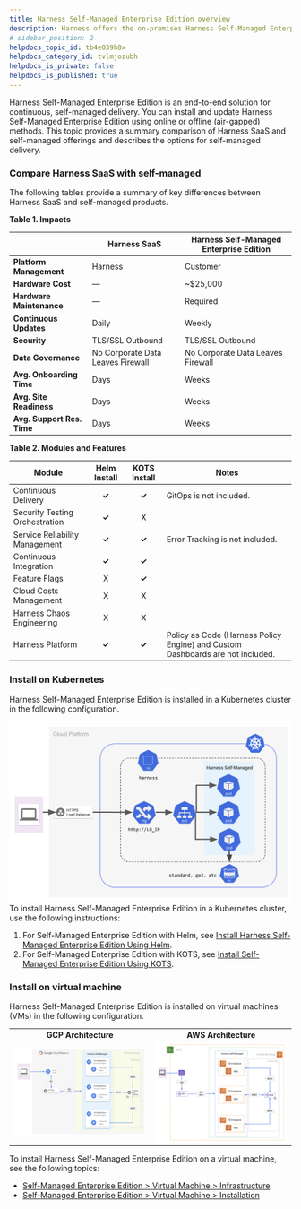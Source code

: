 ```yaml
---
title: Harness Self-Managed Enterprise Edition overview
description: Harness offers the on-premises Harness Self-Managed Enterprise Edition.
# sidebar_position: 2
helpdocs_topic_id: tb4e039h8x
helpdocs_category_id: tvlmjozubh
helpdocs_is_private: false
helpdocs_is_published: true
---
```


Harness Self-Managed Enterprise Edition is an end-to-end solution for continuous, self-managed delivery. You can install and update Harness Self-Managed Enterprise Edition using online or offline (air-gapped) methods. This topic provides a summary comparison of Harness SaaS and self-managed offerings and describes the options for self-managed delivery.

### Compare Harness SaaS with self-managed

The following tables provide a summary of key differences between Harness SaaS and self-managed products.

**Table 1. Impacts**



|  | **Harness SaaS** | **Harness Self-Managed Enterprise Edition** |
| --- | --- | --- |
| **Platform Management** | Harness | Customer |
| **Hardware Cost** | — | ~$25,000 |
| **Hardware Maintenance** | — | Required |
| **Continuous Updates** | Daily | Weekly |
| **Security** | TLS/SSL Outbound | TLS/SSL Outbound |
| **Data Governance** | No Corporate Data Leaves Firewall | No Corporate Data Leaves Firewall |
| **Avg. Onboarding Time** | Days | Weeks |
| **Avg. Site Readiness** | Days | Weeks |
| **Avg. Support Res. Time** | Days | Weeks |



**Table 2. Modules and Features**

| **Module** | **Helm Install** | **KOTS Install** | **Notes** |
| --- | :-: | :-: | --- |
| Continuous Delivery | **✓** | **✓** | GitOps is not included. |
| Security Testing Orchestration | **✓** | X |  |
| Service Reliability Management | **✓** | **✓** | Error Tracking is not included. |
| Continuous Integration | **✓** | **✓** |  |
| Feature Flags | X | **✓** |  |
| Cloud Costs Management | X | X |  |
| Harness Chaos Engineering | X | X |  |
| Harness Platform | **✓** | **✓** | Policy as Code (Harness Policy Engine) and Custom Dashboards are not included. |

### Install on Kubernetes

Harness Self-Managed Enterprise Edition is installed in a Kubernetes cluster in the following configuration.

![](./static/harness-self-managed-enterprise-edition-overview-00.png)To install Harness Self-Managed Enterprise Edition in a Kubernetes cluster, use the following instructions:

1. For Self-Managed Enterprise Edition with Helm, see [Install Harness Self-Managed Enterprise Edition Using Helm](../self-managed-helm-based-install/install-harness-self-managed-enterprise-edition-using-helm-ga.md).
2. For Self-Managed Enterprise Edition with KOTS, see [Install Self-Managed Enterprise Edition Using KOTS](../deploy-with-kots/installing-self-managed-enterprise-edition-using-kots.md).

### Install on virtual machine

Harness Self-Managed Enterprise Edition is installed on virtual machines (VMs) in the following configuration.



|  |  |
| :-: | :-: |
| **GCP Architecture** | **AWS Architecture** |
| ![](./static/gcp_architecture_smpOverview.png) | ![](./static/aws_architecture_smpOverview.png) |

To install Harness Self-Managed Enterprise Edition on a virtual machine, see the following topics:

- [Self-Managed Enterprise Edition > Virtual Machine > Infrastructure](../vm-self-managed-category/virtual-machine-on-prem-infrastructure-requirements.md)
- [Self-Managed Enterprise Edition > Virtual Machine > Installation](../vm-self-managed-category/virtual-machine-on-prem-installation-guide.md)

